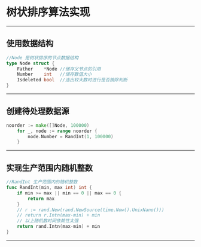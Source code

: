# 树状排序算法实现
---
## 使用数据结构
~~~go
//Node 是树状排序的节点数据结构
type Node struct {
	Father    *Node //储存父节点的引用
	Number    int   //储存数值大小
	Isdeleted bool  //选出较大数时进行是否摘除判断
}
~~~
---
## 创建待处理数据源
~~~go
noorder := make([]Node, 100000)
	for _, node := range noorder {
		node.Number = RandInt(1, 100000)
	}
~~~
---
## 实现生产范围内随机整数
~~~go
//RandInt 生产范围内的随机整数
func RandInt(min, max int) int {
	if min >= max || min == 0 || max == 0 {
		return max
	}
	// r := rand.New(rand.NewSource(time.Now().UnixNano()))
	// return r.Intn(max-min) + min
    // 以上随机数时间依赖性太强
    return rand.Intn(max-min) + min
}
~~~
---
